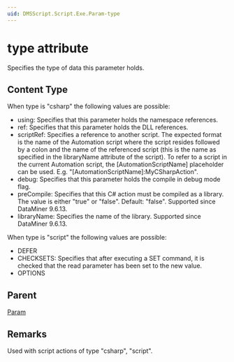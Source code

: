 ```yaml
---
uid: DMSScript.Script.Exe.Param-type
---
```


# type attribute

Specifies the type of data this parameter holds.

## Content Type

When type is "csharp" the following values are possible:

- using: Specifies that this parameter holds the namespace references.
- ref: Specifies that this parameter holds the DLL references.
- scriptRef: Specifies a reference to another script. The expected format is the name of the Automation script where the script resides followed by a colon and the name of the referenced script (this is the name as specified in the libraryName attribute of the script). To refer to a script in the current Automation script, the [AutomationScriptName] placeholder can be used. E.g. "[AutomationScriptName]:MyCSharpAction".
- debug: Specifies that this parameter holds the compile in debug mode flag.
- preCompile: Specifies that this C# action must be compiled as a library. The value is either "true" or "false". Default: "false". Supported since DataMiner 9.6.13.
- libraryName: Specifies the name of the library. Supported since DataMiner 9.6.13.

When type is "script" the following values are possible:

- DEFER
- CHECKSETS: Specifies that after executing a SET command, it is checked that the read parameter has been set to the new value.
- OPTIONS

## Parent

[Param](xref:DMSScript.Script.Exe.Param)

## Remarks

Used with script actions of type "csharp", "script".
